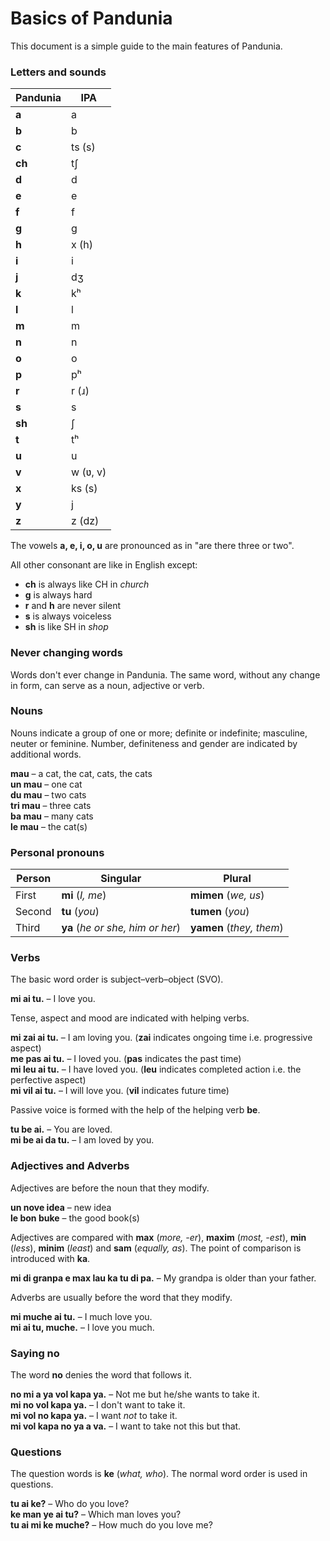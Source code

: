 # Basics of Pandunia

This document is a simple guide to the main features of Pandunia.


### Letters and sounds

| Pandunia | IPA |
|----------|-----|
| **a**  | a |
| **b**  | b |
| **c**  | ts (s) |
| **ch** | tʃ |
| **d**  | d |
| **e**  | e |
| **f**  | f |
| **g**  | g |
| **h**  | x (h) |
| **i**  | i |
| **j**  | dʒ |
| **k**  | kʰ |
| **l**  | l |
| **m**  | m |
| **n**  | n |
| **o**  | o |
| **p**  | pʰ |
| **r**  | r (ɹ) |
| **s**  | s |
| **sh** | ʃ |
| **t**  | tʰ |
| **u**  | u |
| **v**  | w (ʋ, v) |
| **x**  | ks (s) |
| **y**  | j |
| **z**  | z (dz) |

The vowels **a, e, i, o, u** are pronounced as in "are there three or two".

All other consonant are like in English except:

- **ch** is always like CH in _church_
- **g** is always hard
- **r** and **h** are never silent
- **s** is always voiceless
- **sh** is like SH in _shop_

### Never changing words

Words don't ever change in Pandunia.
The same word, without any change in form, can serve as a noun, adjective or verb.

### Nouns

Nouns indicate a group of one or more; definite or indefinite; masculine, neuter or feminine.
Number, definiteness and gender are indicated by additional words.

**mau**
– a cat, the cat, cats, the cats  
**un mau**
– one cat  
**du mau**
– two cats  
**tri mau**
– three cats  
**ba mau**
– many cats  
**le mau**
– the cat(s)

### Personal pronouns

| Person | Singular                         | Plural                  |
|--------|----------------------------------|-------------------------|
| First  | **mi** (_I, me_)                 | **mimen** (_we, us_)      |
| Second | **tu** (_you_)                   | **tumen** (_you_)         |
| Third  | **ya** (_he or she, him or her_) | **yamen** (_they, them_)  |

### Verbs

The basic word order is subject–verb–object (SVO).

**mi ai tu.**
– I love you.

Tense, aspect and mood are indicated with helping verbs.

**mi zai ai tu.**
– I am loving you.
(**zai** indicates ongoing time i.e. progressive aspect)  
**me pas ai tu.**
– I loved you.
(**pas** indicates the past time)  
**mi leu ai tu.**
– I have loved you.
(**leu** indicates completed action i.e. the perfective aspect)  
**mi vil ai tu.**
– I will love you.
(**vil** indicates future time)

Passive voice is formed with the help of the helping verb **be**.

**tu be ai.**
– You are loved.  
**mi be ai da tu.**
– I am loved by you.


### Adjectives and Adverbs

Adjectives are before the noun that they modify.

**un nove idea**
– new idea  
**le bon buke**
– the good book(s)

Adjectives are compared with
**max** (_more, -er_), **maxim** (_most, -est_),
**min** (_less_), **minim** (_least_) and **sam** (_equally, as_).
The point of comparison is introduced with **ka**.

**mi di granpa e max lau ka tu di pa.**
– My grandpa is older than your father.

Adverbs are usually before the word that they modify.

**mi muche ai tu.**
– I much love you.  
**mi ai tu, muche.**
– I love you much.


### Saying no

The word **no** denies the word that follows it.

**no mi a ya vol kapa ya.**
– Not me but he/she wants to take it.  
**mi no vol kapa ya.**
– I don't want to take it.  
**mi vol no kapa ya.**
– I want _not_ to take it.  
**mi vol kapa no ya a va.**
– I want to take not this but that.


### Questions

The question words is
**ke** (_what, who_).
The normal word order is used in questions.

**tu ai ke?**
– Who do you love?  
**ke man ye ai tu?**
– Which man loves you?  
**tu ai mi ke muche?**
– How much do you love me?

